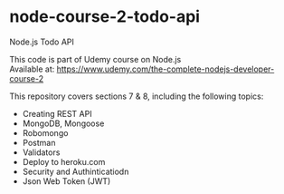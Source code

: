 # node-course-2-todo-api
Node.js Todo API

This code is part of Udemy course on Node.js  
Available at: https://www.udemy.com/the-complete-nodejs-developer-course-2

This repository covers sections 7 & 8, including the following topics:  
* Creating REST API  
* MongoDB, Mongoose  
* Robomongo  
* Postman  
* Validators  
* Deploy to heroku.com  
* Security and Authinticatiodn 
* Json Web Token (JWT)
